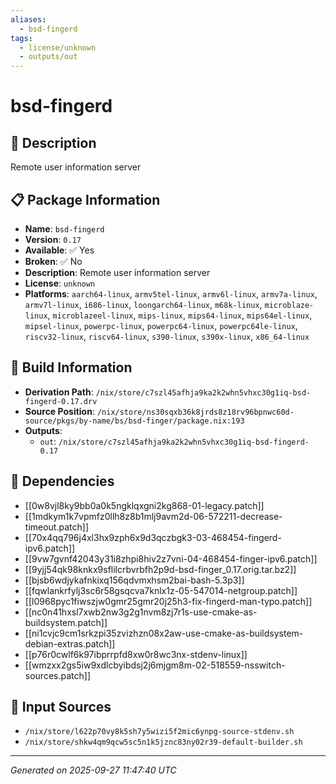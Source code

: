 ```yaml
---
aliases:
  - bsd-fingerd
tags:
  - license/unknown
  - outputs/out
---
```


# bsd-fingerd

## 📝 Description

Remote user information server

## 📋 Package Information

- **Name**: `bsd-fingerd`
- **Version**: `0.17`
- **Available**: ✅ Yes
- **Broken**: ✅ No
- **Description**: Remote user information server
- **License**: `unknown`
- **Platforms**: `aarch64-linux`, `armv5tel-linux`, `armv6l-linux`, `armv7a-linux`, `armv7l-linux`, `i686-linux`, `loongarch64-linux`, `m68k-linux`, `microblaze-linux`, `microblazeel-linux`, `mips-linux`, `mips64-linux`, `mips64el-linux`, `mipsel-linux`, `powerpc-linux`, `powerpc64-linux`, `powerpc64le-linux`, `riscv32-linux`, `riscv64-linux`, `s390-linux`, `s390x-linux`, `x86_64-linux`

## 🔧 Build Information

- **Derivation Path**: `/nix/store/c7szl45afhja9ka2k2whn5vhxc30g1iq-bsd-fingerd-0.17.drv`
- **Source Position**: `/nix/store/ns30sqxb36k8jrds8z18rv96bpnwc60d-source/pkgs/by-name/bs/bsd-finger/package.nix:193`
- **Outputs**:
  - `out`:  `/nix/store/c7szl45afhja9ka2k2whn5vhxc30g1iq-bsd-fingerd-0.17`

## 🔗 Dependencies

- [[0w8vjl8ky9bb0a0k5ngklqxgni2kg868-01-legacy.patch]]
- [[1mdkym1k7vpmfz0llh8z8b1mlj9avm2d-06-572211-decrease-timeout.patch]]
- [[70x4qq796j4xl3hx9zph6x9d3qczbgk3-03-468454-fingerd-ipv6.patch]]
- [[9vw7gvnf42043y31i8zhpi8hiv2z7vni-04-468454-finger-ipv6.patch]]
- [[9yjj54qk98knkx9sflilcrbvrbfh2p9d-bsd-finger_0.17.orig.tar.bz2]]
- [[bjsb6wdjykafnkixq156qdvmxhsm2bai-bash-5.3p3]]
- [[fqwlankrfylj3sc6r58gsqcva7knlx1z-05-547014-netgroup.patch]]
- [[l0968pyc1fiwszjw0gmr25gmr20j25h3-fix-fingerd-man-typo.patch]]
- [[nc0n41hxsl7xwb2nw3g2g1nvm8zj7r1s-use-cmake-as-buildsystem.patch]]
- [[ni1cvjc9cm1srkzpi35zvizhzn08x2aw-use-cmake-as-buildsystem-debian-extras.patch]]
- [[p76r0cwlf6k97ibprrpfd8xw0r8wc3nx-stdenv-linux]]
- [[wmzxx2gs5iw9xdlcbyibdsj2j6mjgm8m-02-518559-nsswitch-sources.patch]]

## 📁 Input Sources

- `/nix/store/l622p70vy8k5sh7y5wizi5f2mic6ynpg-source-stdenv.sh`
- `/nix/store/shkw4qm9qcw5sc5n1k5jznc83ny02r39-default-builder.sh`

---
*Generated on 2025-09-27 11:47:40 UTC*
